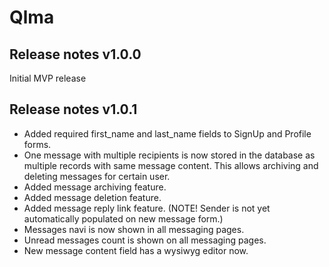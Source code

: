 # Qlma

## Release notes v1.0.0
Initial MVP release

## Release notes v1.0.1
- Added required first_name and last_name fields to SignUp and Profile forms.
- One message with multiple recipients is now stored in the database as multiple records with same message content. This allows archiving and deleting messages for certain user.
- Added message archiving feature.
- Added message deletion feature.
- Added message reply link feature. (NOTE! Sender is not yet automatically populated on new message form.)
- Messages navi is now shown in all messaging pages.
- Unread messages count is shown on all messaging pages.
- New message content field has a wysiwyg editor now. 

